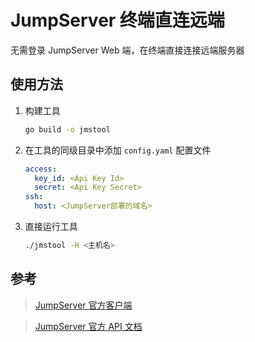 # JumpServer 终端直连远端

无需登录 JumpServer Web 端，在终端直接连接远端服务器

## 使用方法

1. 构建工具

   ```bash
   go build -o jmstool
   ```

2. 在工具的同级目录中添加 `config.yaml` 配置文件

   ```yaml
   access:
     key_id: <Api Key Id>
     secret: <Api Key Secret>
   ssh:
     host: <JumpServer部署的域名>
   ```

3. 直接运行工具

   ```bash
   ./jmstool -H <主机名>
   ```

## 参考

> [JumpServer 官方客户端](https://github.com/jumpserver/clients)

> [JumpServer 官方 API 文档](https://docs.jumpserver.org/zh/v3/dev/rest_api/#1-api)
